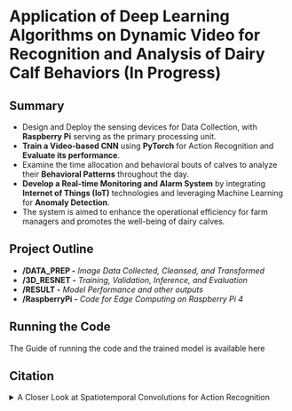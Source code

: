 # Application of Deep Learning Algorithms on Dynamic Video for Recognition and Analysis of Dairy Calf Behaviors (In Progress)

## Summary

+ Design and Deploy the sensing devices for Data Collection, with **Raspberry Pi** serving as the primary processing unit.
+ **Train a Video-based CNN** using **PyTorch** for Action Recognition and **Evaluate its performance**.
+ Examine the time allocation and behavioral bouts of calves to analyze their **Behavioral Patterns** throughout the day.
+ **Develop a Real-time Monitoring and Alarm System** by integrating **Internet of Things (IoT)** technologies and leveraging Machine Learning for **Anomaly Detection**. 
+ The system is aimed to enhance the operational efficiency for farm managers and promotes the well-being of dairy calves.

## Project Outline

+ **/DATA_PREP -** *Image Data Collected, Cleansed, and Transformed*
+ **/3D_RESNET -** *Training, Validation, Inference, and Evaluation*
+ **/RESULT -** *Model Performance and other outputs*
+ **/RaspberryPi -** *Code for Edge Computing on Raspberry Pi 4*

## Running the Code

The Guide of running the code and the trained model is available here

## Citation

<details>
  <summary>A Closer Look at Spatiotemporal Convolutions for Action Recognition
</summary>
  @inproceedings{hara3dcnns,
  author={Kensho Hara and Hirokatsu Kataoka and Yutaka Satoh},
  title={Can Spatiotemporal 3D CNNs Retrace the History of 2D CNNs and ImageNet?},
  booktitle={Proceedings of the IEEE Conference on Computer Vision and Pattern Recognition (CVPR)},
  pages={6546--6555},
  year={2018},
}
  
</details>

